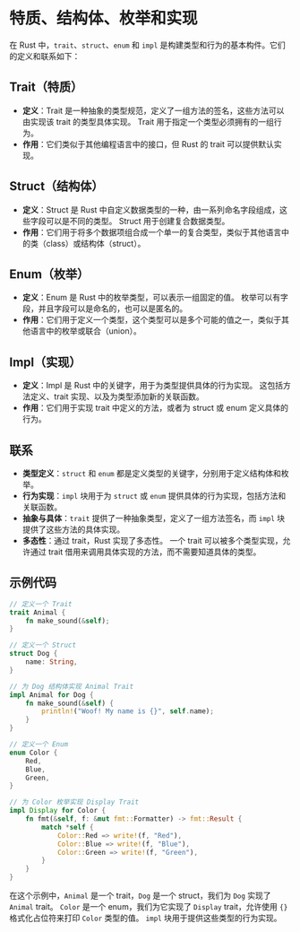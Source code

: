 # 特质、结构体、枚举和实现

在 Rust 中，`trait`、`struct`、`enum` 和 `impl` 是构建类型和行为的基本构件。它们的定义和联系如下：

## Trait（特质）

- **定义**：Trait 是一种抽象的类型规范，定义了一组方法的签名，这些方法可以由实现该 trait 的类型具体实现。
    Trait 用于指定一个类型必须拥有的一组行为。
- **作用**：它们类似于其他编程语言中的接口，但 Rust 的 trait 可以提供默认实现。

## Struct（结构体）

- **定义**：Struct 是 Rust 中自定义数据类型的一种，由一系列命名字段组成，这些字段可以是不同的类型。
    Struct 用于创建复合数据类型。
- **作用**：它们用于将多个数据项组合成一个单一的复合类型，类似于其他语言中的类（class）或结构体（struct）。

## Enum（枚举）

- **定义**：Enum 是 Rust 中的枚举类型，可以表示一组固定的值。
    枚举可以有字段，并且字段可以是命名的，也可以是匿名的。
- **作用**：它们用于定义一个类型，这个类型可以是多个可能的值之一，类似于其他语言中的枚举或联合（union）。

## Impl（实现）

- **定义**：Impl 是 Rust 中的关键字，用于为类型提供具体的行为实现。
    这包括方法定义、trait 实现、以及为类型添加新的关联函数。
- **作用**：它们用于实现 trait 中定义的方法，或者为 struct 或 enum 定义具体的行为。

## 联系

- **类型定义**：`struct` 和 `enum` 都是定义类型的关键字，分别用于定义结构体和枚举。
- **行为实现**：`impl` 块用于为 `struct` 或 `enum` 提供具体的行为实现，包括方法和关联函数。
- **抽象与具体**：`trait` 提供了一种抽象类型，定义了一组方法签名，而 `impl` 块提供了这些方法的具体实现。
- **多态性**：通过 trait，Rust 实现了多态性。
    一个 trait 可以被多个类型实现，允许通过 trait 借用来调用具体实现的方法，而不需要知道具体的类型。

## 示例代码

```rust
// 定义一个 Trait
trait Animal {
    fn make_sound(&self);
}

// 定义一个 Struct
struct Dog {
    name: String,
}

// 为 Dog 结构体实现 Animal Trait
impl Animal for Dog {
    fn make_sound(&self) {
        println!("Woof! My name is {}", self.name);
    }
}

// 定义一个 Enum
enum Color {
    Red,
    Blue,
    Green,
}

// 为 Color 枚举实现 Display Trait
impl Display for Color {
    fn fmt(&self, f: &mut fmt::Formatter) -> fmt::Result {
        match *self {
            Color::Red => write!(f, "Red"),
            Color::Blue => write!(f, "Blue"),
            Color::Green => write!(f, "Green"),
        }
    }
}
```

在这个示例中，`Animal` 是一个 trait，`Dog` 是一个 struct，我们为 `Dog` 实现了 `Animal` trait。
`Color` 是一个 enum，我们为它实现了 `Display` trait，允许使用 `{}` 格式化占位符来打印 `Color` 类型的值。
`impl` 块用于提供这些类型的行为实现。
